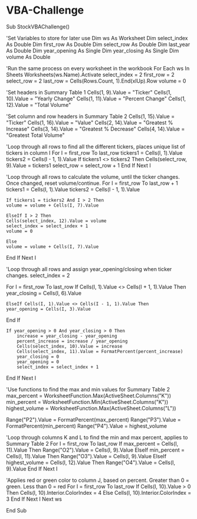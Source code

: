 # VBA-Challenge

Sub StockVBAChallenge()

'Set Variables to store for later use
Dim ws As Worksheet
Dim select_index As Double
Dim first_row As Double
Dim select_row As Double
Dim last_year As Double
Dim year_opening As Single
Dim year_closing As Single
Dim volume As Double

'Run the same process on every worksheet in the workbook
For Each ws In Sheets
    Worksheets(ws.Name).Activate
    select_index = 2
    first_row = 2
    select_row = 2
    last_row = Cells(Rows.Count, 1).End(xlUp).Row
    volume = 0
    
'Set headers in Summary Table 1
    Cells(1, 9).Value = "Ticker"
    Cells(1, 10).Value = "Yearly Change"
    Cells(1, 11).Value = "Percent Change"
    Cells(1, 12).Value = "Total Volume"
    
'Set column and row headers in Summary Table 2
    Cells(1, 15).Value = "Ticker"
    Cells(1, 16).Value = "Value"
    Cells(2, 14).Value = "Greatest % Increase"
    Cells(3, 14).Value = "Greatest % Decrease"
    Cells(4, 14).Value = "Greatest Total Volume"
    
'Loop through all rows to find all the different tickers, places unique list of tickers in column I
For I = first_row To last_row
    tickers1 = Cells(I, 1).Value
    tickers2 = Cells(I - 1, 1).Value
    If tickers1 <> tickers2 Then
    Cells(select_row, 9).Value = tickers1
    select_row = select_row + 1
End If
    Next I

'Loop through all rows to calculate the volume, until the ticker changes. Once changed, reset volume/continue.
For I = first_row To last_row + 1
    tickers1 = Cells(I, 1).Value
    tickers2 = Cells(I - 1, 1).Value
    
    If tickers1 = tickers2 And I > 2 Then
    volume = volume + Cells(I, 7).Value
    
    ElseIf I > 2 Then
    Cells(select_index, 12).Value = volume
    select_index = select_index + 1
    volume = 0
    
    Else
    volume = volume + Cells(I, 7).Value
End If
    Next I
    
'Loop through all rows and assign year_opening/closing when ticker changes.
select_index = 2

For I = first_row To last_row
    If Cells(I, 1).Value <> Cells(I + 1, 1).Value Then
    year_closing = Cells(I, 6).Value
    
    ElseIf Cells(I, 1).Value <> Cells(I - 1, 1).Value Then
    year_opening = Cells(I, 3).Value
End If

    If year_opening > 0 And year_closing > 0 Then
        increase = year_closing - year_opening
        percent_increase = increase / year_opening
        Cells(select_index, 10).Value = increase
        Cells(select_index, 11).Value = FormatPercent(percent_increase)
        year_closing = 0
        year_opening = 0
        select_index = select_index + 1
End If
    Next I
    
'Use functions to find the max and min values for Summary Table 2
max_percent = WorksheetFunction.Max(ActiveSheet.Columns("K"))
min_percent = WorksheetFunction.Min(ActiveSheet.Columns("K"))
highest_volume = WorksheetFunction.Max(ActiveSheet.Columns("L"))

Range("P2").Value = FormatPercent(max_percent)
Range("P3").Value = FormatPercent(min_percent)
Range("P4").Value = highest_volume

'Loop through columns K and L to find the min and max percent, applies to Summary Table 2
For I = first_row To last_row
    If max_percent = Cells(I, 11).Value Then
        Range("O2").Value = Cells(I, 9).Value
    ElseIf min_percent = Cells(I, 11).Value Then
        Range("O3").Value = Cells(I, 9).Value
    ElseIf highest_volume = Cells(I, 12).Value Then
        Range("O4").Value = Cells(I, 9).Value
End If
    Next I
    
'Applies red or green color to column J, based on percent. Greater than 0 = green. Less than 0 = red
For I = first_row To last_row
    If Cells(I, 10).Value > 0 Then
        Cells(I, 10).Interior.ColorIndex = 4
    Else
        Cells(I, 10).Interior.ColorIndex = 3
End If
    Next I
        Next ws
    
End Sub
